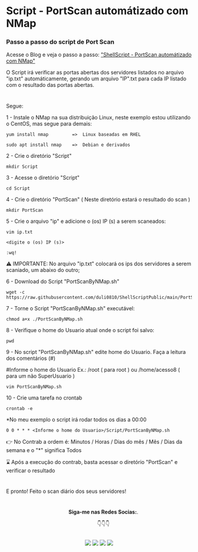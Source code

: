 # Script - PortScan automátizado com NMap

### Passo a passo do script de Port Scan ####

Acesse o Blog e veja o passo a passo: ["ShellScript - PortScan automátizado com NMap"](https://acesso8.blogspot.com/2021/05/portscan-automatizado-com-nmap.html)

O Script irá verificar as portas abertas dos servidores listados no arquivo "ip.txt" automáticamente, gerando um arquivo "IP".txt para cada IP listado com o resultado das portas abertas.
 
#

Segue: 

1 - Instale o NMap na sua distribuição Linux, neste exemplo estou utilizando o CentOS, mas segue para demais:
    
    yum install nmap         =>  Linux baseadas em RHEL
    
    sudo apt install nmap    =>  Debian e derivados

2 - Crie o diretório "Script"

    mkdir Script
    
3 - Acesse o diretório "Script"

    cd Script
    
4 - Crie o diretório "PortScan" ( Neste diretório estará o resultado do scan )    

    mkdir PortScan

 5 - Crie o arquivo "ip" e adicione o (os) IP (s) a serem scaneados: 
 
    vim ip.txt
    
    <digite o (os) IP (s)>
    
    :wq!
⚠️ IMPORTANTE: No arquivo "ip.txt" colocará os ips dos servidores a serem scaniado, um abaixo do outro;     
    
6 - Download do Script "PortScanByNMap.sh"

    wget -c https://raw.githubusercontent.com/duli0810/ShellScriptPublic/main/PortScan%20%20com%20NMap/PortScanByNMap.sh

7 - Torne o Script "PortScanByNMap.sh" executável:

    chmod a+x ./PortScanByNMap.sh
    
8 - Verifique o home do Usuario atual onde o script foi salvo:

    pwd
    
9  - No script "PortScanByNMap.sh" edite home do Usuario. Faça a leitura dos comentários (#)

#Informe o home do Usuario Ex.: /root ( para root ) ou /home/acesso8 ( para um não SuperUsuario )

    vim PortScanByNMap.sh

10 - Crie uma tarefa no crontab

    crontab -e
    
*No meu exemplo o script irá rodar todos os dias a 00:00  
    
    0 0 * * * <Informe o home do Usuario>/Script/PortScanByNMap.sh
   
👉 No Contrab a ordem é:  Minutos / Horas / Dias do mês / Mês / Dias da semana  e o "*" significa Todos     


⌛ Após a execução do contrab, basta acessar o diretório "PortScan" e verificar o resultado

#
E pronto! Feito o scan diário dos seus servidores!
#

<ul align="center"> 
  <p><b>Siga-me nas Redes Socias:</b>.</p>

  <p>👇👇👇</p>
</ul>  
  
 ##
<div align="center"> 
  <a href = "https://acesso8.blogspot.com/"><img src="https://i.imgur.com/T01dNPP.png" target="_blank"></a>
  <a href="http://www.youtube.com/channel/UCh6CzOE6aWxy_5RYG4To88g?sub_confirmation=1" target="_blank"><img src="https://i.imgur.com/Hp8VxZO.png" target="_blank"></a>
  <a href="https://twitter.com/8Acesso" target="_blank"><img src="https://i.imgur.com/NQZ8fjf.png" target="_blank"></a>
  <a href="https://www.linkedin.com/in/eduardo-rodrigues-da-silva-78895a25/" target="_blank"><img src="https://i.imgur.com/FRMLFvm.png" target="_blank"></a>
</div>

